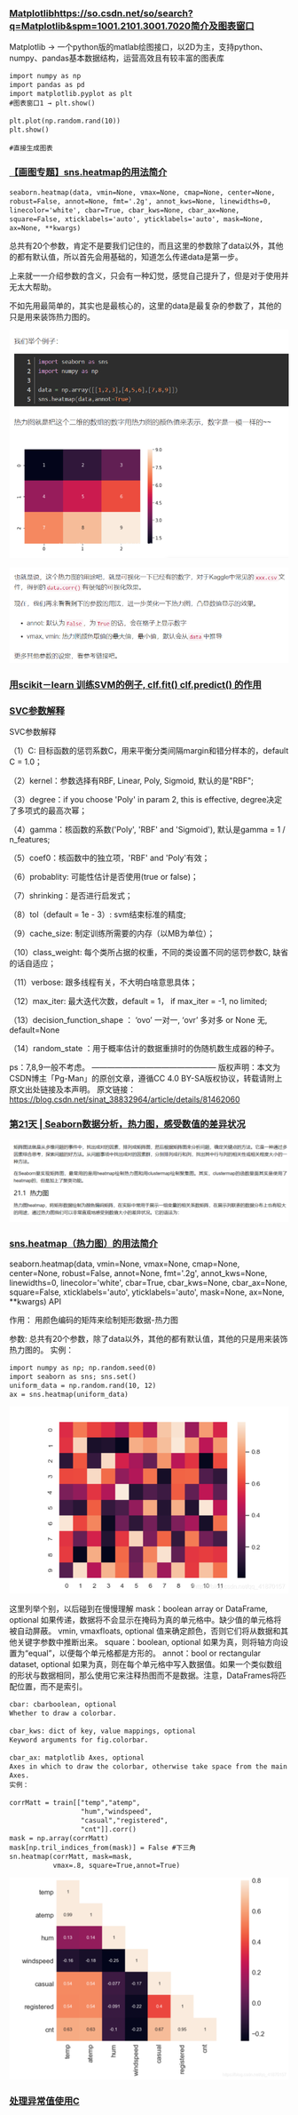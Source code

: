### [Matplotlibhttps://so.csdn.net/so/search?q=Matplotlib&spm=1001.2101.3001.7020简介及图表窗口](Matplotlibhttps://so.csdn.net/so/search?q=Matplotlib&spm=1001.2101.3001.7020简介及图表窗口)

Matplotlib → 一个python版的matlab绘图接口，以2D为主，支持python、numpy、pandas基本数据结构，运营高效且有较丰富的图表库

```
import numpy as np
import pandas as pd
import matplotlib.pyplot as plt
#图表窗口1 → plt.show()

plt.plot(np.random.rand(10))
plt.show()

#直接生成图表

```

### [【画图专题】sns.heatmap的用法简介](https://blog.csdn.net/u011240016/article/details/83756548)

```
seaborn.heatmap(data, vmin=None, vmax=None, cmap=None, center=None, robust=False, annot=None, fmt='.2g', annot_kws=None, linewidths=0, linecolor='white', cbar=True, cbar_kws=None, cbar_ax=None, square=False, xticklabels='auto', yticklabels='auto', mask=None, ax=None, **kwargs)
```

总共有20个参数，肯定不是要我们记住的，而且这里的参数除了data以外，其他的都有默认值，所以首先会用基础的，知道怎么传递data是第一步。

上来就一一介绍参数的含义，只会有一种幻觉，感觉自己提升了，但是对于使用并无太大帮助。

不如先用最简单的，其实也是最核心的，这里的data是最复杂的参数了，其他的只是用来装饰热力图的。

![image-20220502193451106](%E5%85%B6%E4%BB%96%E7%9F%A5%E8%AF%86.assets/image-20220502193451106.png)

![image-20220502193511468](%E5%85%B6%E4%BB%96%E7%9F%A5%E8%AF%86.assets/image-20220502193511468.png)

### [用scikit－learn 训练SVM的例子, clf.fit() clf.predict() 的作用](https://blog.csdn.net/mervins/article/details/78860358)



### [SVC参数解释](https://blog.csdn.net/sinat_38832964/article/details/81462060)

SVC参数解释

（1）C: 目标函数的惩罚系数C，用来平衡分类间隔margin和错分样本的，default C = 1.0；

（2）kernel：参数选择有RBF, Linear, Poly, Sigmoid, 默认的是"RBF";

（3）degree：if you choose 'Poly' in param 2, this is effective, degree决定了多项式的最高次幂；

（4）gamma：核函数的系数('Poly', 'RBF' and 'Sigmoid'), 默认是gamma = 1 / n_features;

（5）coef0：核函数中的独立项，'RBF' and 'Poly'有效；

（6）probablity: 可能性估计是否使用(true or false)；

（7）shrinking：是否进行启发式；

（8）tol（default = 1e - 3）: svm结束标准的精度;

（9）cache_size: 制定训练所需要的内存（以MB为单位）；

（10）class_weight: 每个类所占据的权重，不同的类设置不同的惩罚参数C, 缺省的话自适应；

（11）verbose: 跟多线程有关，不大明白啥意思具体；

（12）max_iter: 最大迭代次数，default = 1， if max_iter = -1, no limited;

（13）decision_function_shape ： ‘ovo’ 一对一, ‘ovr’ 多对多 or None 无, default=None

（14）random_state ：用于概率估计的数据重排时的伪随机数生成器的种子。

ps：7,8,9一般不考虑。
————————————————
版权声明：本文为CSDN博主「Pg-Man」的原创文章，遵循CC 4.0 BY-SA版权协议，转载请附上原文出处链接及本声明。
原文链接：https://blog.csdn.net/sinat_38832964/article/details/81462060

### [第21天 | Seaborn数据分析，热力图，感受数值的差异状况](https://blog.csdn.net/a_faint_hope/article/details/119959340?spm=1001.2101.3001.6661.1&utm_medium=distribute.pc_relevant_t0.none-task-blog-2%7Edefault%7ECTRLIST%7EPayColumn-1.pc_relevant_antiscanv2&depth_1-utm_source=distribute.pc_relevant_t0.none-task-blog-2%7Edefault%7ECTRLIST%7EPayColumn-1.pc_relevant_antiscanv2&utm_relevant_index=1)

![image-20220504002248025](%E5%85%B6%E4%BB%96%E7%9F%A5%E8%AF%86.assets/image-20220504002248025.png)

### [sns.heatmap（热力图）的用法简介](https://blog.csdn.net/qq_41870157/article/details/104679904)

seaborn.heatmap(data, vmin=None, vmax=None, cmap=None, center=None, robust=False, annot=None, fmt='.2g', annot_kws=None, linewidths=0, linecolor='white', cbar=True, cbar_kws=None, cbar_ax=None, square=False, xticklabels='auto', yticklabels='auto', mask=None, ax=None, **kwargs) API

作用：
用颜色编码的矩阵来绘制矩形数据-热力图

参数:
总共有20个参数，除了data以外，其他的都有默认值，其他的只是用来装饰热力图的。
实例：

```
import numpy as np; np.random.seed(0)
import seaborn as sns; sns.set()
uniform_data = np.random.rand(10, 12)
ax = sns.heatmap(uniform_data)
```

![img](%E5%85%B6%E4%BB%96%E7%9F%A5%E8%AF%86.assets/20200305174152489.png)

这里列举个别，以后碰到在慢慢理解
mask：boolean array or DataFrame, optional
如果传递，数据将不会显示在掩码为真的单元格中。缺少值的单元格将被自动屏蔽。
vmin, vmaxfloats, optional
值来确定颜色，否则它们将从数据和其他关键字参数中推断出来。
square：boolean, optional
如果为真，则将轴方向设置为“equal”，以便每个单元格都是方形的。
annot：bool or rectangular dataset, optional
如果为真，则在每个单元格中写入数据值。如果一个类似数组的形状与数据相同，那么使用它来注释热图而不是数据。注意，DataFrames将匹配位置，而不是索引。

```
cbar: cbarboolean, optional
Whether to draw a colorbar.

cbar_kws: dict of key, value mappings, optional
Keyword arguments for fig.colorbar.

cbar_ax: matplotlib Axes, optional
Axes in which to draw the colorbar, otherwise take space from the main Axes.
实例：

corrMatt = train[["temp","atemp",
                  "hum","windspeed",
                  "casual","registered",
                  "cnt"]].corr()
mask = np.array(corrMatt)
mask[np.tril_indices_from(mask)] = False #下三角
sn.heatmap(corrMatt, mask=mask,
           vmax=.8, square=True,annot=True)
```

![img](%E5%85%B6%E4%BB%96%E7%9F%A5%E8%AF%86.assets/20200305174316512.png)

### [**处理异常值**使用C](https://baijiahao.baidu.com/s?id=1671535528667762528&wfr=spider&for=pc)